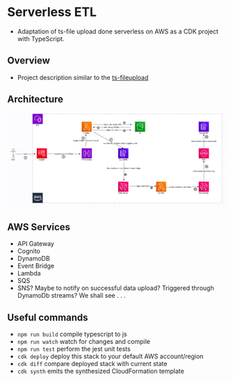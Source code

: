 # Serverless ETL

- Adaptation of ts-file upload done serverless on AWS as a CDK project with TypeScript.

## Overview

- Project description similar to the [ts-fileupload](https://github.com/ShadrackAdwera/ts-fileupload)

## Architecture

![architecture](./aws-serverless-etl.png)

## AWS Services

- API Gateway
- Cognito
- DynamoDB
- Event Bridge
- Lambda
- SQS
- SNS? Maybe to notify on successful data upload? Triggered through DynamoDb streams? We shall see . . .

## Useful commands

- `npm run build` compile typescript to js
- `npm run watch` watch for changes and compile
- `npm run test` perform the jest unit tests
- `cdk deploy` deploy this stack to your default AWS account/region
- `cdk diff` compare deployed stack with current state
- `cdk synth` emits the synthesized CloudFormation template
